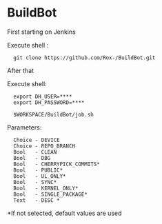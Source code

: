 BuildBot
========

First starting on Jenkins

Execute shell :

      git clone https://github.com/Rox-/BuildBot.git
      
After that 

Execute shell:

      export DH_USER=****
      export DH_PASSWORD=****
      
      $WORKSPACE/BuildBot/job.sh
      
Parameters:

      Choice - DEVICE
      Choice - REPO_BRANCH
      Bool   - CLEAN
      Bool   - DBG
      Bool   - CHERRYPICK_COMMITS*
      Bool   - PUBLIC*
      Bool   - UL_ONLY*
      Bool   - SYNC*
      Bool   - KERNEL_ONLY*
      Bool   - SINGLE_PACKAGE*
      Text   - DESC *

*If not selected, default values are used
